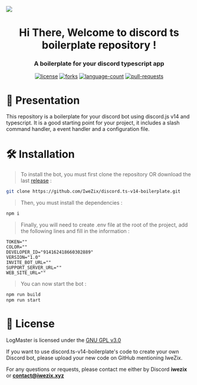 <div align="center">
    <img align="center" style="display: block; margin: 0 auto" src="assets/readme/banner.gif">
</div>

<h1 align="center">Hi There, Welcome to discord ts boilerplate repository ! </h1>
<h3 align="center">A boilerplate for your discord typescript app</h3>

<!-- Badges -->
<div align="center">
    <a href="https://img.shields.io/github/license/IweZix/discord.ts-v14-boilerplate"><img src="https://img.shields.io/github/license/IweZix/discord.ts-v14-boilerplate" alt="license"/></a>
    <a href="https://img.shields.io/github/forks/IweZix/discord.ts-v14-boilerplate"><img src="https://img.shields.io/github/forks/IweZix/discord.ts-v14-boilerplate" alt="forks"/></a>
    <a href="https://img.shields.io/github/languages/count/IweZix/discord.ts-v14-boilerplate"><img src="https://img.shields.io/github/languages/count/IweZix/discord.ts-v14-boilerplate" alt="language-count"/></a>
    <a href="https://img.shields.io/github/issues-pr/IweZix/discord.ts-v14-boilerplate"><img src="https://img.shields.io/github/issues-pr/IweZix/discord.ts-v14-boilerplate" alt="pull-requests"/></a>
</div>

<!-- Presentation -->
# 📜 Presentation

This repository is a boilerplate for your discord bot using discord.js v14 and typescript. It is a good starting point for your project, it includes a slash command handler, a event handler and a configuration file.

<!-- Installation -->
# 🛠️ Installation

> To install the bot, you must first clone the repository OR download the last [release](https://github.com/IweZix/discord.ts-v14-boilerplate/releases) :

```bash
git clone https://github.com/IweZix/discord.ts-v14-boilerplate.git
```

> Then, you must install the dependencies :

```bash
npm i
```

> Finally, you will need to create .env file at the root of the project, add the following lines and fill in the information :

```env
TOKEN=""
COLOR=""
DEVELOPER_ID="914162418660302889"
VERSION="1.0"
INVITE_BOT_URL=""
SUPPORT_SERVER_URL=""
WEB_SITE_URL=""
```

> You can now start the bot :

```bash
npm run build
npm run start
```

# 📝 License

LogMaster is licensed under the [GNU GPL v3.0](https://www.gnu.org/licenses/gpl-3.0.en.html)

If you want to use discord.ts-v14-boilerplate's code to create your own Discord bot, please upload your new code on GitHub mentioning IweZix.

For any questions or requests, please contact me either by Discord **iwezix** or **contact@iwezix.xyz**